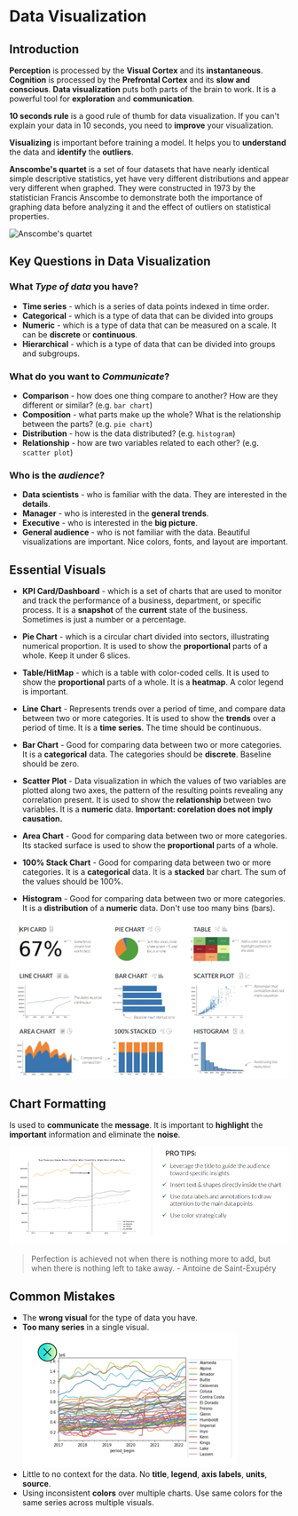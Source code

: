 # Data Visualization

## Introduction

**Perception** is processed by the **Visual Cortex** and its **instantaneous**. **Cognition** is processed by the **Prefrontal Cortex** and its **slow and conscious**. **Data visualization** puts both parts of the brain to work. It is a powerful tool for **exploration** and **communication**.

**10 seconds rule** is a good rule of thumb for data visualization. If you can't explain your data in 10 seconds, you need to **improve** your visualization.

**Visualizing** is important before training a model. It helps you to **understand** the data and **identify** the **outliers**.

**Anscombe's quartet** is a set of four datasets that have nearly identical simple descriptive statistics, yet have very different distributions and appear very different when graphed. They were constructed in 1973 by the statistician Francis Anscombe to demonstrate both the importance of graphing data before analyzing it and the effect of outliers on statistical properties.


![Anscombe's quartet](https://upload.wikimedia.org/wikipedia/commons/thumb/e/ec/Anscombe%27s_quartet_3.svg/1200px-Anscombe%27s_quartet_3.svg.png)


## Key Questions in Data Visualization

### What *Type of data* you have?

- **Time series** - which is a series of data points indexed in time order.
- **Categorical** - which is a type of data that can be divided into groups
- **Numeric** - which is a type of data that can be measured on a scale. It can be **discrete** or **continuous**.
- **Hierarchical** - which is a type of data that can be divided into groups and subgroups.

### What do you want to *Communicate*?

- **Comparison** - how does one thing compare to another? How are they different or similar? (e.g. `bar chart`)
- **Composition** - what parts make up the whole? What is the relationship between the parts? (e.g. `pie chart`)
- **Distribution** - how is the data distributed? (e.g. `histogram`)
- **Relationship** - how are two variables related to each other? (e.g. `scatter plot`)

### Who is the *audience*?

- **Data scientists** - who is familiar with the data. They are interested in the **details**.
- **Manager** - who is interested in the **general trends**. 
- **Executive** - who is interested in the **big picture**. 
- **General audience** - who is not familiar with the data. Beautiful visualizations are important. Nice colors, fonts, and layout are important.


## Essential Visuals

- **KPI Card/Dashboard** - which is a set of charts that are used to monitor and track the performance of a business, department, or specific process. It is a **snapshot** of the **current** state of the business. Sometimes is just a number or a percentage.

- **Pie Chart** - which is a circular chart divided into sectors, illustrating numerical proportion. It is used to show the **proportional** parts of a whole. Keep it under 6 slices.
  
- **Table/HitMap** - which is a table with color-coded cells. It is used to show the **proportional** parts of a whole. It is a **heatmap**. A color legend is important.

- **Line Chart** - Represents trends over a period of time, and compare data between two or more categories. It is used to show the **trends** over a period of time. It is a **time series**. The time should be continuous.

- **Bar Chart** - Good for comparing data between two or more categories. It is a **categorical** data. The categories should be **discrete**. Baseline should be zero.
  
- **Scatter Plot** - Data visualization in which the values of two variables are plotted along two axes, the pattern of the resulting points revealing any correlation present. It is used to show the **relationship** between two variables. It is a **numeric** data. **Important: corelation does not imply causation.**

- **Area Chart** - Good for comparing data between two or more categories. Its stacked surface is used to show the **proportional** parts of a whole. 

- **100% Stack Chart** - Good for comparing data between two or more categories. It is a **categorical** data. It is a **stacked** bar chart. The sum of the values should be 100%.

- **Histogram** - Good for comparing data between two or more categories. It is a **distribution** of a **numeric** data. Don't use too many bins (bars).

![Visuals](./resources/EssentialVisuals.png)

## Chart Formatting

Is used to **communicate** the **message**. It is important to **highlight** the **important** information and eliminate the **noise**.

![Story Telling](./resources/StoryTelling.png)
> Perfection is achieved not when there is nothing more to add, but when there is nothing left to take away. - Antoine de Saint-Exupéry


## Common Mistakes

- The **wrong visual** for the type of data you have. 
- **Too many series** in a single visual.
![TooManySeries](./resources/TooManySeries.png)
- Little to no context for the data. No **title**, **legend**, **axis labels**, **units**, **source**.
- Using inconsistent **colors** over multiple charts. Use same colors for the same series across multiple visuals.







